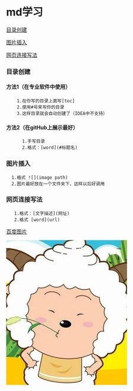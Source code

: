 # md学习
[目录创建](#目录创建)

[图片插入](#图片插入)

[网页连接写法](#网页连接写法)

### 目录创建
#### 方法1（在专业软件中使用）
```
    1.在你写的目录上面写[toc]
    2.使用#号来写你的目录
    3.这样目录就会自动创建了（IDEA中不支持）
```
#### 方法2（在gitHub上展示最好）
```
      1.手写目录
      2.格式：[word](#标题名)
```
### 图片插入
```
  1.格式 ![](image path)
  2.图片最好放在一个文件夹下，这样以后好调用
```
### 网页连接写法
```
   1.格式：[文字描述](网址)
   2.格式 [word](url)
```

[百度图片](https://www.baidu.com/s?tn=68018901_20_oem_dg&ie=utf-8&wd=%E6%87%92%E6%B4%8B%E6%B4%8B)

![image](https://github.com/Pro-dhg/TwoGoods/blob/main/img/Mr.L.png)